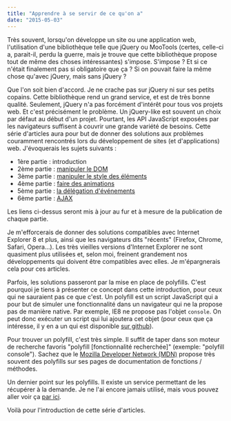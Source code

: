 ```yaml
---
title: "Apprendre à se servir de ce qu'on a"
date: "2015-05-03"
---
```


Très souvent, lorsqu'on développe un site ou une application web, l'utilisation
d'une bibliothèque telle que jQuery ou MooTools (certes, celle-ci a, parait-il,
perdu la guerre, mais je trouve que cette bibliothèque propose tout de même des
choses intéressantes) s'impose. S'impose ? Et si ce n'était finalement pas si
obligatoire que ça ? Si on pouvait faire la même chose qu'avec jQuery, mais
sans jQuery ?

<span class="more"></span>

Que l'on soit bien d'accord. Je ne crache pas sur jQuery ni sur ses petits
copains. Cette bibliothèque rend un grand service, et est de très bonne
qualité. Seulement, jQuery n'a pas forcément d'intérêt pour tous vos projets
web. Et c'est précisément le problème. Un jQuery-like est souvent un choix par
défaut au début d'un projet. Pourtant, les API JavaScript exposées par les
navigateurs suffisent à couvrir une grande variété de besoins. Cette série
d'articles aura pour but de donner des solutions aux problèmes couramment
rencontrés lors du développement de sites (et d'applications) web. J'évoquerais
les sujets suivants :

* 1ère partie : introduction
* 2ème partie : [manipuler le
DOM](/articles/apprendre-a-se-servir-de-ce-quon-a-manipuler-dom/)
* 3ème partie : [manipuler le style des
éléments](/articles/apprendre-a-se-servir-de-ce-quon-a-manipuler-styles-elements/)
* 4ème partie : [faire des
animations](/articles/apprendre-a-se-servir-de-ce-quon-a-animations)
* 5ème partie : [la délégation
d'événements](/articles/apprendre-a-se-servir-de-ce-quon-a-event-delegation)
* 6ème partie : [AJAX](/articles/apprendre-a-se-servir-de-ce-quon-a-ajax/)

Les liens ci-dessus seront mis à jour au fur et à mesure de la publication de
chaque partie.

Je m'efforcerais de donner des solutions compatibles avec Internet Explorer 8
et plus, ainsi que les navigateurs dits "récents" (Firefox, Chrome, Safari,
Opera...). Les très vieilles versions d'Internet Explorer ne sont quasiment
plus utilisées et, selon moi, freinent grandement nos développements qui
doivent être compatibles avec elles. Je m'épargnerais cela pour ces articles.

Parfois, les solutions passeront par la mise en place de polyfills. C'est
pourquoi je tiens à présenter ce concept dans cette introduction, pour ceux qui
ne sauraient pas ce que c'est. Un polyfill est un script JavaScript qui a pour
but de simuler une fonctionnalité dans un navigateur qui ne la propose pas de
manière native. Par exemple, IE8 ne propose pas l'objet `console`. On peut donc
exécuter un script qui lui ajoutera cet objet (pour ceux que ça intéresse, il y
en a un qui est disponible [sur
github](https://github.com/paulmillr/console-polyfill)).

Pour trouver un polyfill, c'est très simple. Il suffit de taper dans son moteur
de recherche favoris "polyfill [fonctionnalité recherchée]" (exemple: "polyfill
console"). Sachez que le [Mozilla Developer Network
(MDN)](https://developer.mozilla.org/fr/) propose très souvent des polyfills
sur ses pages de documentation de fonctions / méthodes.

Un dernier point sur les polyfills. Il existe un service permettant de les
récupérer à la demande. Je ne l'ai encore jamais utilisé, mais vous pouvez
aller voir ça [par ici](https://github.com/Financial-Times/polyfill-service).

Voilà pour l'introduction de cette série d'articles.
